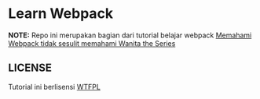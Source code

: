 # Learn Webpack

**NOTE:** Repo ini merupakan bagian dari tutorial belajar webpack [Memahami Webpack tidak sesulit memahami Wanita the Series](https://medium.com/react-id/memahami-webpack-tidak-sesulit-memahami-wanita-part-i-d185219f6559#.78m0vs2wu)

## LICENSE
Tutorial ini berlisensi [WTFPL](http://www.wtfpl.net/txt/copying/)
